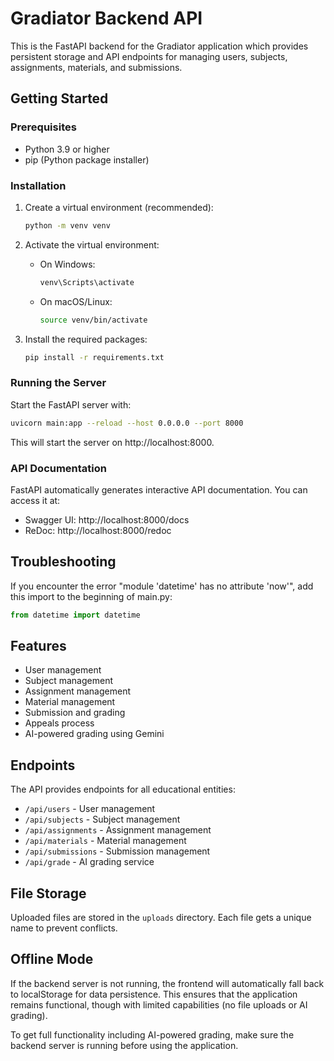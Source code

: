 
# Gradiator Backend API

This is the FastAPI backend for the Gradiator application which provides persistent storage and API endpoints for managing users, subjects, assignments, materials, and submissions.

## Getting Started

### Prerequisites

- Python 3.9 or higher
- pip (Python package installer)

### Installation

1. Create a virtual environment (recommended):
   ```bash
   python -m venv venv
   ```

2. Activate the virtual environment:
   - On Windows:
     ```bash
     venv\Scripts\activate
     ```
   - On macOS/Linux:
     ```bash
     source venv/bin/activate
     ```

3. Install the required packages:
   ```bash
   pip install -r requirements.txt
   ```

### Running the Server

Start the FastAPI server with:

```bash
uvicorn main:app --reload --host 0.0.0.0 --port 8000
```

This will start the server on http://localhost:8000.

### API Documentation

FastAPI automatically generates interactive API documentation. You can access it at:

- Swagger UI: http://localhost:8000/docs
- ReDoc: http://localhost:8000/redoc

## Troubleshooting

If you encounter the error "module 'datetime' has no attribute 'now'", add this import to the beginning of main.py:

```python
from datetime import datetime
```

## Features

- User management
- Subject management
- Assignment management
- Material management
- Submission and grading
- Appeals process
- AI-powered grading using Gemini

## Endpoints

The API provides endpoints for all educational entities:

- `/api/users` - User management
- `/api/subjects` - Subject management
- `/api/assignments` - Assignment management
- `/api/materials` - Material management
- `/api/submissions` - Submission management
- `/api/grade` - AI grading service

## File Storage

Uploaded files are stored in the `uploads` directory. Each file gets a unique name to prevent conflicts.

## Offline Mode

If the backend server is not running, the frontend will automatically fall back to localStorage for data persistence. This ensures that the application remains functional, though with limited capabilities (no file uploads or AI grading).

To get full functionality including AI-powered grading, make sure the backend server is running before using the application.
